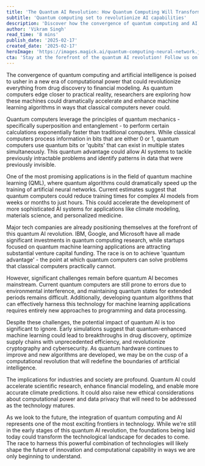 ```yaml
---
title: 'The Quantum AI Revolution: How Quantum Computing Will Transform Machine Learning'
subtitle: 'Quantum computing set to revolutionize AI capabilities'
description: 'Discover how the convergence of quantum computing and AI is set to revolutionize computational capabilities, potentially transforming everything from drug discovery to financial modeling. As quantum computers become more practical, their ability to enhance machine learning could lead to unprecedented advances in artificial intelligence and solve previously impossible problems.'
author: 'Vikram Singh'
read_time: '8 mins'
publish_date: '2025-02-17'
created_date: '2025-02-17'
heroImage: 'https://images.magick.ai/quantum-computing-neural-network.jpg'
cta: 'Stay at the forefront of the quantum AI revolution! Follow us on LinkedIn for regular updates on breakthrough developments in quantum computing and artificial intelligence.'
---
```


The convergence of quantum computing and artificial intelligence is poised to usher in a new era of computational power that could revolutionize everything from drug discovery to financial modeling. As quantum computers edge closer to practical reality, researchers are exploring how these machines could dramatically accelerate and enhance machine learning algorithms in ways that classical computers never could.

Quantum computers leverage the principles of quantum mechanics - specifically superposition and entanglement - to perform certain calculations exponentially faster than traditional computers. While classical computers process information in bits that are either 0 or 1, quantum computers use quantum bits or 'qubits' that can exist in multiple states simultaneously. This quantum advantage could allow AI systems to tackle previously intractable problems and identify patterns in data that were previously invisible.

One of the most promising applications is in the field of quantum machine learning (QML), where quantum algorithms could dramatically speed up the training of artificial neural networks. Current estimates suggest that quantum computers could reduce training times for complex AI models from weeks or months to just hours. This could accelerate the development of more sophisticated AI systems for applications like climate modeling, materials science, and personalized medicine.

Major tech companies are already positioning themselves at the forefront of this quantum AI revolution. IBM, Google, and Microsoft have all made significant investments in quantum computing research, while startups focused on quantum machine learning applications are attracting substantial venture capital funding. The race is on to achieve 'quantum advantage' - the point at which quantum computers can solve problems that classical computers practically cannot.

However, significant challenges remain before quantum AI becomes mainstream. Current quantum computers are still prone to errors due to environmental interference, and maintaining quantum states for extended periods remains difficult. Additionally, developing quantum algorithms that can effectively harness this technology for machine learning applications requires entirely new approaches to programming and data processing.

Despite these challenges, the potential impact of quantum AI is too significant to ignore. Early simulations suggest that quantum-enhanced machine learning could lead to breakthroughs in drug discovery, optimize supply chains with unprecedented efficiency, and revolutionize cryptography and cybersecurity. As quantum hardware continues to improve and new algorithms are developed, we may be on the cusp of a computational revolution that will redefine the boundaries of artificial intelligence.

The implications for industries and society are profound. Quantum AI could accelerate scientific research, enhance financial modeling, and enable more accurate climate predictions. It could also raise new ethical considerations about computational power and data privacy that will need to be addressed as the technology matures.

As we look to the future, the integration of quantum computing and AI represents one of the most exciting frontiers in technology. While we're still in the early stages of this quantum AI revolution, the foundations being laid today could transform the technological landscape for decades to come. The race to harness this powerful combination of technologies will likely shape the future of innovation and computational capability in ways we are only beginning to understand.